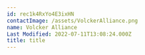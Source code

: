 ```yaml
---
id: rec1k4RxYo4E3ixHN
contactImage: /assets/VolckerAlliance.png
name: Volcker Alliance
Last Modified: 2022-07-11T13:08:24.000Z
title: title
---
```

